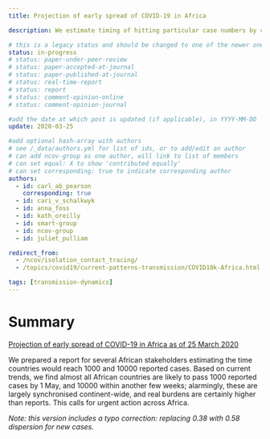 ```yaml
---
title: Projection of early spread of COVID-19 in Africa

description: We estimate timing of hitting particular case numbers by country in Africa.

# this is a legacy status and should be changed to one of the newer ones
status: in-progress
# status: paper-under-peer-review
# status: paper-accepted-at-journal
# status: paper-published-at-journal
# status: real-time-report
# status: report
# status: comment-opinion-online
# status: comment-opinion-journal

#add the date at which post is updated (if applicable), in YYYY-MM-DD
update: 2020-03-25

#add optional hash-array with authors
# see /_data/authors.yml for list of ids, or to add/edit an author
# can add ncov-group as one author, will link to list of members
# can set equal: X to show 'contributed equally'
# can set corresponding: true to indicate corresponding author
authors:
  - id: carl_ab_pearson
    corresponding: true
  - id: cari_v_schalkwyk
  - id: anna_foss
  - id: kath_oreilly
  - id: smart-group
  - id: ncov-group
  - id: juliet_pulliam

redirect_from:
  - /ncov/isolation_contact_tracing/
  - /topics/covid19/current-patterns-transmission/COVID10k-Africa.html

tags: [transmission-dynamics]
---
```


# Summary

[Projection of early spread of COVID-19 in Africa as of 25 March 2020](reports/COVID10k_Africa.pdf)

We prepared a report for several African stakeholders estimating the time countries would reach 1000 and 10000 reported cases.
Based on current trends, we find almost all African countries are likely to pass 1000 reported cases by 1 May, and 10000 within
another few weeks; alarmingly, these are largely synchronised continent-wide, and real burdens are certainly higher than
reports. This calls for urgent action across Africa.

*Note: this version includes a typo correction: replacing 0.38 with 0.58 dispersion for new cases.*
